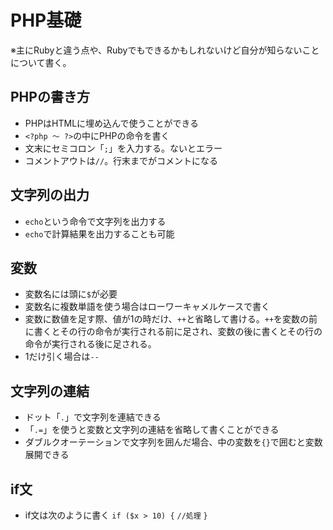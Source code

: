 # PHP基礎
※主にRubyと違う点や、Rubyでもできるかもしれないけど自分が知らないことについて書く。

## PHPの書き方
- PHPはHTMLに埋め込んで使うことができる
- `<?php 〜 ?>`の中にPHPの命令を書く
- 文末にセミコロン「`;`」を入力する。ないとエラー
- コメントアウトは`//`。行末までがコメントになる

## 文字列の出力
- `echo`という命令で文字列を出力する
- `echo`で計算結果を出力することも可能

## 変数
- 変数名には頭に`$`が必要
- 変数名に複数単語を使う場合はローワーキャメルケースで書く
- 変数に数値を足す際、値が1の時だけ、`++`と省略して書ける。`++`を変数の前に書くとその行の命令が実行される前に足され、変数の後に書くとその行の命令が実行される後に足される。
- 1だけ引く場合は`--`

## 文字列の連結
- ドット「`.`」で文字列を連結できる
- 「`.=`」を使うと変数と文字列の連結を省略して書くことができる
- ダブルクオーテーションで文字列を囲んだ場合、中の変数を`{}`で囲むと変数展開できる

## if文
- if文は次のように書く
`if ($x > 10) {`
  `//処理`
`}`